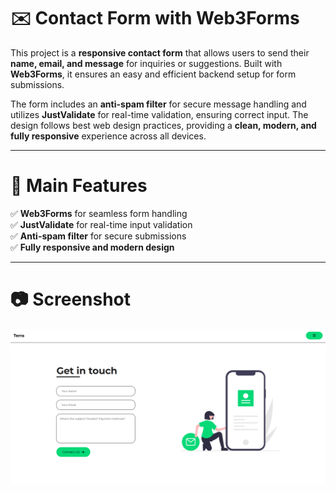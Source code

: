 # ✉️ Contact Form with Web3Forms  

This project is a **responsive contact form** that allows users to send their **name, email, and message** for inquiries or suggestions. Built with **Web3Forms**, it ensures an easy and efficient backend setup 
for form submissions.  

The form includes an **anti-spam filter** for secure message handling and utilizes **JustValidate** for real-time validation, ensuring correct input. The design follows best web 
design practices, providing a **clean, modern, and fully responsive** experience across all devices.  

---

# **🚀 Main Features**  

✅ **Web3Forms** for seamless form handling  
✅ **JustValidate** for real-time input validation  
✅ **Anti-spam filter** for secure submissions  
✅ **Fully responsive and modern design**  

---

# **📷 Screenshot** 

![Screenshot](./screenshot/img1.PNG)

